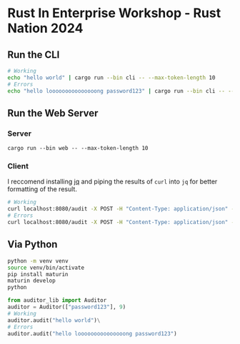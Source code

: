 # Rust In Enterprise Workshop - Rust Nation 2024


## Run the CLI

```bash
# Working
echo "hello world" | cargo run --bin cli -- --max-token-length 10
# Errors
echo "hello looooooooooooooong password123" | cargo run --bin cli -- --max-token-length 10
```

## Run the Web Server

### Server

```
cargo run --bin web -- --max-token-length 10
```

### Client

I reccomend installing [jq](https://jqlang.github.io/jq/) and piping the results of `curl` into `jq` for better formatting of the result.

```bash
# Working
curl localhost:8080/audit -X POST -H "Content-Type: application/json" -d'{"text": "hello world"}' | jq
# Errors
curl localhost:8080/audit -X POST -H "Content-Type: application/json" -d'{"text": "hello looooooooooooooong password123"}' | jq
```

## Via Python

```bash
python -m venv venv
source venv/bin/activate
pip install maturin
maturin develop
python
```

```python
from auditor_lib import Auditor
auditor = Auditor(["password123"], 9)
# Working
auditor.audit("hello world")\
# Errors
auditor.audit("hello looooooooooooooong password123")
```
